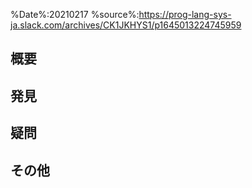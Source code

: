%Date%:20210217
%source%:https://prog-lang-sys-ja.slack.com/archives/CK1JKHYS1/p1645013224745959

## 概要

## 発見

## 疑問

## その他
